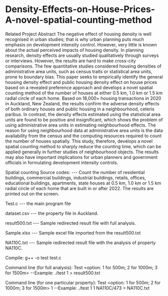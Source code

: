 # Density-Effects-on-House-Prices-A-novel-spatial-counting-method

Related Project Abstract
The negative effect of housing density is well recognised in urban studies; that is why urban planning puts much emphasis on development intensity control. However, very little is known about the actual perceived impacts of housing density. In planning research, density effects are usually studied qualitatively through surveys or interviews. However, the results are hard to make cross-city comparisons. The few quantitative studies considered housing densities of administrative area units, such as census traits or statistical area units, prone to boundary bias. This paper seeks to empirically identify the general housing density effect and public housing density effect on house prices based on a revealed preference approach and develops a novel spatial counting method of the number of houses at either 0.5 km, 1.0 km or 1.5 km radial circle of each home. Based on 18,000+ housing transactions in 2020 in Auckland, New Zealand, the results confirm the adverse density effects of both ordinary houses and public housing in a neighbourhood, ceteris paribus. In contrast, the density effects estimated using the statistical area units are found to be positive and insignificant, which shows the problem of using administrative area units in estimating neighbourhood effects. The reason for using neighbourhood data at administrative area units is the data availability from the census and the computing resources required to count the number of houses spatially. This study, therefore, develops a novel spatial counting method to sharply reduce the counting time, which can be applied generally in further studies of neighbourhood objects. The results may also have important implications for urban planners and government officials in formulating development intensity controls.

Spatial counting Source codes:
--- Count the number of residential buildings, commercial buildings, industrial buildings, retails, offices, educational buildings, apartments, state houses at 0.5 km, 1.0 km or 1.5 km radial circle of each home that are built in or after 2022. The results are printed out on the screen.

Test.c --- the main program file

dataset.csv --- the property file in Auckland.

result500.txt --- Sample redirected result file with full analysis.

Sample.xlsx --- Sample excel file imported from the result500.txt

NA110C.txt --- Sample redirected result file with the analysis of property NA110C.

Compile: g++ -o test test.c

Command line (for full analysis): 
Test <option: 1 for 500m; 2 for 1000m; 3 for 1500m>
--Example: ./test 1 > result500.txt

Command line (for one particular property): 
Test <option: 1 for 500m; 2 for 1000m; 3 for 1500m> 1 <property title>
--Example: ./test 1 1 NA110C/473 > NA110C.txt
